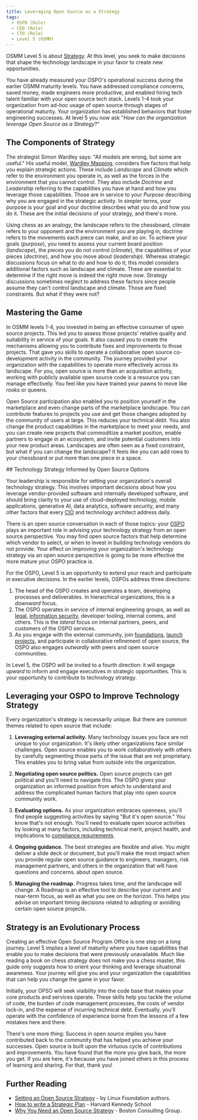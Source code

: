 ```yaml
---
title: Leveraging Open Source as a Strategy
tags: 
  - OSPO (Role)
  - CEO (Role)
  - CTO (Role)
  - Level 5 (OSMM)
---
```


OSMM Level 5 is about [Strategy](../../Artifacts/Strategy). At this level, you seek to make decisions that shape the technology landscape in your favor to create new opportunities. 

You have already measured your OSPO's operational success during the earlier OSMM maturity levels. You have addressed compliance concerns, saved money, made engineers more productive, and enabled hiring tech talent familiar with your open source tech stack. Levels 1-4 took your organization from ad-hoc usage of open source through stages of operational maturity. Your organization has established behaviors that foster engineering successes. At level 5 you now ask "_How can the organization leverage Open Source as a Strategy_?"

## The Components of Strategy

The strategist Simon Wardley says: "All models are wrong, but some are useful." His useful model, [Wardley Mapping](https://medium.com/wardleymaps/on-being-lost-2ef5f05eb1ec), considers five factors that help you explain strategic actions. These include _Landscape_ and _Climate_ which refer to the environment you operate in, as well as the forces in the environment that you cannot control. They also include _Doctrine_ and _Leadership_ referring to the capabilities you have at hand and how you leverage those capabilities. Those are in service to your _Purpose_ describing why you are engaged in the strategic activity. In simpler terms, your purpose is your goal and your doctrine describes what you do and how you do it. These are the initial decisions of your strategy, and there's more.

Using chess as an analogy, the landscape refers to the chessboard, climate refers to your opponent and the environment you are playing in, doctrine refers to the movements each piece can make, and so on. To achieve your goals (_purpose_), you need to assess your current board position (_landscape_), the pieces you do not control (_climate_), the capabilities of your pieces (_doctrine_), and how you move about (_leadership_). Whereas strategic discussions focus on what to do and how to do it; this model considers additional factors such as landscape and climate. These are essential to determine if the right move is indeed the right move _now_. Strategy discussions sometimes neglect to address these factors since people assume they can't control landscape and climate. Those are fixed constraints. But what if they were not?

## Mastering the Game

In OSMM levels 1-4, you invested in being an effective consumer of open source projects. This led you to assess those projects' relative quality and suitability in service of your goals. It also caused you to create the mechanisms allowing you to contribute fixes and improvements to those projects. That gave you skills to operate a collaborative open source co-development activity in the community. The journey provided your organization with the capabilities to operate more effectively across its landscape. For you, open source is more than an acquisition activity, working with publicly available open source code is a resource you can manage effectively. You feel like you have trained your pawns to move like rooks or queens. 

Open Source participation also enabled you to position yourself in the marketplace and even change parts of the marketplace landscape. You can contribute features to projects you use and get those changes adopted by the community of users at large. This reduces your technical debt. You also change the product capabilities in the marketplace to meet your needs, and you can create new projects that commoditize a market position, enable partners to engage in an ecosystem, and invite potential customers into your new product areas. Landscapes are often seen as a fixed constraint, but what if you can change the landscape? It feels like you can add rows to your chessboard or put more than one piece in a space. 

## Technology Strategy Informed by Open Source Options

Your leadership is responsible for setting your organization's overall technology strategy.  This involves important decisions about how you leverage vendor-provided software and internally developed software, and should bring clarity to your use of cloud-deployed technology, mobile applications, generative AI, data analytics, software security, and many other factors that every [CIO](../../roles/CIO) and technology architect address daily. 

There is an open source conversation in each of those topics: your [OSPO](../../roles/OSPO) plays an important role in advising your technology strategy from an open source perspective. You may find open source factors that help determine which vendor to select, or when to invest in building technology vendors do not provide. Your effect on improving your organization's technology strategy via an open source perspective is going to be more effective the more mature your OSPO practice is.

For the OSPO, Level 5 is an opportunity to extend your reach and participate in executive decisions. In the earlier levels, OSPOs address three directions: 
1. The head of the OSPO creates and operates a team, developing processes and deliverables. In hierarchical organizations, this is a _downward_ focus. 
2. The OSPO operates in service of internal engineering groups, as well as [legal](../../roles/Legal), [information security](../../roles/Security-Expert), developer tooling, internal comms, and others. This is the _lateral_ focus on internal partners, peers, and customers of the OSPO services. 
3. As you engage with the external community, join [foundations](../level-4/Foundations), [launch projects](../level-4/Open-Sourcing-A-Project), and participate in collaborative refinement of open source, the OSPO also engages _outwardly_ with peers and open source communities. 

In Level 5, the OSPO will be invited to a fourth direction: it will engage _upward_ to inform and engage executives in strategic opportunities. This is your opportunity to contribute to technology strategy.

## Leveraging your OSPO to Improve Technology Strategy

Every organization's strategy is necessarily unique. But there are common themes related to open source that include:

1. **Leveraging external activity.** Many technology issues you face are not unique to your organization. It's likely other organizations face similar challenges. Open source enables you to work collaboratively with others by carefully segmenting those parts of the issue that are not proprietary. This enables you to bring value from outside into the organization.
   
2. **Negotiating open source politics.** Open source projects can get political and you'll need to navigate this. The OSPO gives your organization an informed position from which to understand and address the complicated human factors that play into open source community work.
   
3. **Evaluating options.** As your organization embraces openness, you'll find people suggesting activities by saying "But it's open source." You know that's not enough. You'll need to evaluate open source activities by looking at many factors, including technical merit, project health, and implications to [compliance requirements](../../roles/Compliance).
   
4. **Ongoing guidance.** The best strategies are flexible and alive. You might deliver a slide deck or document, but you'll make the most impact when you provide regular open source guidance to engineers, managers, risk management partners, and others in the organization that will have questions and concerns. about open source.
   
5. **Managing the roadmap.** Progress takes time, and the landscape will change. A Roadmap is an effective tool to describe your current and near-term focus, as well as what you see on the horizon. This helps you advise on important timing decisions related to adopting or avoiding certain open source projects. 

## Strategy is an Evolutionary Process

Creating an effective Open Source Program Office is one step on a long journey. Level 5 implies a level of maturity where you have capabilities that enable you to make decisions that were previously unavailable. Much like reading a book on chess strategy does not make you a chess master, this guide only suggests how to orient your thinking and leverage situational awareness. Your journey will give you and your organization the capabilities that can help you change the game in your favor. 

Initially, your OPSO will seek visibility into the code base that makes your core products and services operate. These skills help you tackle the volume of code, the burden of code management processes, the costs of vendor lock-in, and the expense of incurring technical debt. Eventually, you'll operate with the confidence of experience borne from the lessons of a few mistakes here and there. 

There's one more thing: Success in open source implies you have contributed back to the community that has helped you achieve your successes. Open source is built upon the virtuous cycle of contributions and improvements. You have found that the more you give back, the more you get. If you are here, it's because you have joined others in this process of learning and sharing. For that, thank you!

## Further Reading

- [Setting an Open Source Strategy](https://www.linuxfoundation.org/resources/open-source-guides/setting-an-open-source-strategy) - by Linux Foundation authors.
- [How to write a Strategic Plan](https://projects.iq.harvard.edu/files/hks-communications-program/files/pp_how_to_write_a_strategic_plan.pdf) - Harvard Kennedy School
- [Why You Need an Open Source Strategy](https://www.bcg.com/publications/2021/open-source-software-strategy-benefits) - Boston Consulting Group.
